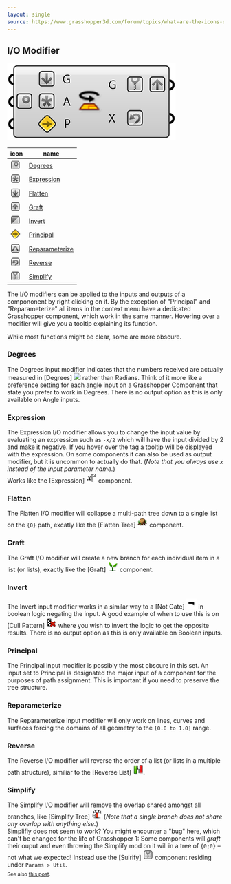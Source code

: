 ```yaml
---
layout: single
source: https://www.grasshopper3d.com/forum/topics/what-are-the-icons-on-a-component-s-input-output-parameter
---
```


## I/O Modifier

![](/img/gh1/iomods.png)

| icon | name |
| ---  | --- |
| ![](/img/icons/gh/io/Degrees.png)        | [Degrees](#degrees) |
| ![](/img/icons/gh/io/Expression.png)     | [Expression](#expression) |
| ![](/img/icons/gh/io/Flatten.png)        | [Flatten](#flatten) |
| ![](/img/icons/gh/io/Graft.png)          | [Graft](#graft) |
| ![](/img/icons/gh/io/Invert.png)         | [Invert](#invert) |
| ![](/img/icons/gh/io/Principal.png)      | [Principal](#principal) |
| ![](/img/icons/gh/io/Reparameterize.png) | [Reparameterize](#reparameterize) |
| ![](/img/icons/gh/io/Reverse.png)        | [Reverse](#reverse) |
| ![](/img/icons/gh/io/Simplify.png)       | [Simplify](#simplify) |


The I/O modifiers can be applied to the inputs and outputs of a compononent by right clicking on it. By the exception of "Principal" and "Reparameterize" all items in the context menu have a dedicated Grasshopper component, which work in the same manner. Hovering over a modifier will give you a tooltip explaining its function.


While most functions might be clear, some are more obscure.

### Degrees
The Degrees input modifier indicates that the numbers received are actually measured in \[Degrees\] ![](/img/icons/gh/math/Degrees-png) rather than Radians. Think of it more like a preference setting for each angle input on a Grasshopper Component that state you prefer to work in Degrees. There is no output option as this is only available on Angle inputs.

### Expression
The Expression I/O modifier allows you to change the input value by evaluating an expression such as `-x/2` which will have the input divided by 2 and make it negative. If you hover over the tag a tooltip will be displayed with the expression. On some components it can also be used as output modifier, but it is uncommon to actually do that. (_Note that you always use `x` instead of the input parameter name._)  
Works like the \[Expression\] ![](/img/icons/gh/math/Expression.png) component.

### Flatten
The Flatten I/O modifier will collapse a multi-path tree down to a single list on the `{0}` path, excatly like the \[Flatten Tree\] ![](/img/icons/gh/sets/Flatten_Tree.png) component.

### Graft
The Graft I/O modifier will create a new branch for each individual item in a list (or lists), exactly like the \[Graft\] ![](/img/icons/gh/sets/Graft_Tree.png) component.

### Invert
The Invert input modifier works in a similar way to a \[Not Gate\] ![](/img/icons/gh/math/Gate_Not.png) in boolean logic negating the input. A good example of when to use this is on \[Cull Pattern\] ![](/img/icons/gh/sets/Cull_Pattern.png) where you wish to invert the logic to get the opposite results. There is no output option as this is only available on Boolean inputs.

### Principal
The Principal input modifier is possibly the most obscure in this set. An input set to Principal is designated the major input of a component for the purposes of path assignment. This is important if you need to preserve the tree structure.

### Reparameterize
The Reparameterize input modifier will only work on lines, curves and surfaces forcing the domains of all geometry to the `[0.0 to 1.0]` range.

### Reverse
The Reverse I/O modifier will reverse the order of a list (or lists in a multiple path structure), similiar to the \[Reverse List\] ![](/img/icons/gh/sets/ListReverse.png).

### Simplify
The Simplify I/O modifier will remove the overlap shared amongst all branches, like \[Simplify Tree\] ![](/img/icons/gh/sets/Simplify_Tree.png) (_Note that a single branch does not share any overlap with anything else._)  
Simplifiy does not seem to work? You might encounter a "bug" here, which can't be changed for the life of Grasshopper 1: Some components will _graft_ their ouput and even throwing the Simplify mod on it will in a tree of `{0;0}` – not what we expected! Instead use the \[Suirify\] ![](/img/icons/gh/io/Simplify.png) component residing under `Params > Util`.  
<sub>See also [this post](https://discourse.mcneel.com/t/simplify-option-needs-to-get-universal/70311).</sub>